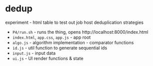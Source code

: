# dedup

experiment - html table to test out job host deduplication strategies

* `P4/run.sh` - runs the thing, opens http://localhost:8000/index.html
* `index.html`, `app.css`, `app.js` - app root
* `algo.js` - algorithm implementation - comparator functions
* `id.js` - util function to generate sequential ids
* `input.js` - input data
* `ui.js` - UI render functions & state

